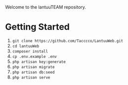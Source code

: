 Welcome to the lantuuTEAM repository. 

# Getting Started
1. `git clone https://github.com/Tacccco/LantuuWeb.git`
1. `cd lantuuWeb`
1. `composer install`
1. `cp .env.example .env`
1. `php artisan key:generate`
1. `php artisan migrate`
1. `php artisan db:seed`
1. `php artisan serve`